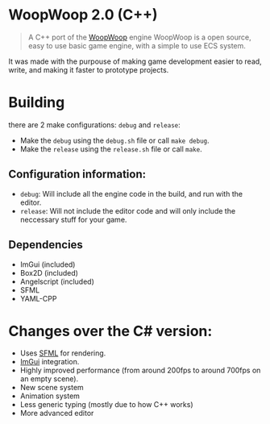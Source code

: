 # WoopWoop 2.0 (C++)

> A C++ port of the [WoopWoop](https://github.com/DanPeled/WoopWoop-Game-Engine) engine
> WoopWoop is a open source, easy to use basic game engine, with a simple to use ECS system. 

It was made with the purpouse of making game development easier to read, write, and making it faster to prototype projects.

# Building
there are 2 make configurations: `debug` and `release`:
- Make the `debug` using the `debug.sh` file or call `make debug`.
- Make the `release` using the `release.sh` file or call `make`.

## Configuration information: 
- `debug`: Will include all the engine code in the build, and run with the editor.
- `release`: Will not include the editor code and will only include the neccessary stuff for your game.

## Dependencies
- ImGui (included)
- Box2D (included)
- Angelscript (included)
- SFML
- YAML-CPP


# Changes over the C# version:
- Uses [SFML](https://www.sfml-dev.org/) for rendering.
- [ImGui](https://github.com/ocornut/imgui) integration.
- Highly improved performance (from around 200fps to around 700fps on an empty scene).
- New scene system
- Animation system
- Less generic typing (mostly due to how C++ works)
- More advanced editor

